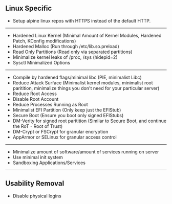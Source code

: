 ## Linux Specific
- Setup alpine linux repos with HTTPS instead of the default HTTP.

---

- Hardened Linux Kernel (Minimal Amount of Kernel Modules, Hardened Patch, KConfig modifications)
- Hardened Malloc (Run through /etc/lib.so.preload)
- Read Only Partitions (Read only via separated partitions)
- Minimalize kernel leaks of /proc, /sys (hidepid=2)
- Sysctl Minimalized Options

---

- Compile by hardened flags/minimal libc (PIE, minimalist Libc)
- Reduce Attack Surface (Minimalist kernel modules, minimalist root paritition, minimalize things you don't need for your particular server)
- Reduce Root Access
- Disable Root Account
- Reduce Processes Running as Root
- Minimalist EFI Partition (Only keep just the EFIStub)
- Secure Boot (Ensure you boot only signed EFIStubs)
- DM-Verity for signed root paritition (Similar to Secure Boot, and continue the RoT - Root of Trust)
- DM-Crypt or FSCrypt for granular encryption
- AppArmor or SELinux for granular access control

---

- Minimalize amount of software/amount of services running on server
- Use minimal init system
- Sandboxing Applications/Services

---

## Usability Removal
- Disable physical logins
